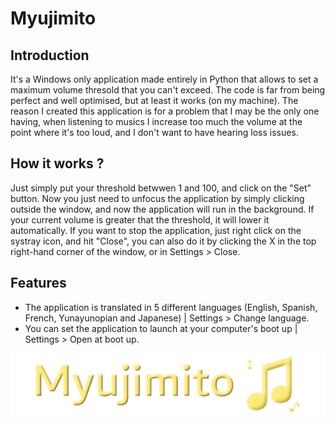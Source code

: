 # Myujimito

## Introduction
It's a Windows only application made entirely in Python that allows to set a maximum volume thresold that you can't exceed. The code is far from being perfect and well optimised, but at least it works (on my machine). The reason I created this application is for a problem that I may be the only one having, when listening to musics I increase too much the volume at the point where it's too loud, and I don't want to have hearing loss issues. 


## How it works ?
Just simply put your threshold betwwen 1 and 100, and click on the "Set" button. Now you just need to unfocus the application by simply clicking outside the window, and now the application will run in the background. If your current volume is greater that the threshold, it will lower it automatically. If you want to stop the application, just right click on the systray icon, and hit "Close", you can also do it by clicking the X in the top right-hand corner of the window, or in Settings > Close.

## Features
- The application is translated in 5 different languages (English, Spanish, French, Yunayunopian and Japanese) | Settings > Change language.
- You can set the application to launch at your computer's boot up | Settings > Open at boot up.

![Myujimito's logo](https://raw.githubusercontent.com/MagicTendo/Myujimito/main/Logo.png)
